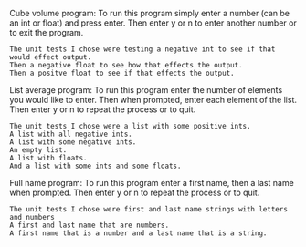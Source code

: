 Cube volume program:
	To run this program simply enter a number (can  be an int or float) and press enter.
	Then enter y or n to enter another number or to exit the program.

	The unit tests I chose were testing a negative int to see if that would effect output.
	Then a negative float to see how that effects the output.
	Then a positve float to see if that effects the output.

List average program:
	To run this program enter the number of elements you would like to enter.
	Then when prompted, enter each element of the list.
	Then enter y or n to repeat the process or to quit.

	The unit tests I chose were a list with some positive ints.
	A list with all negative ints.
	A list with some negative ints.
	An empty list.
	A list with floats.
	And a list with some ints and some floats.

Full name program:
	To run this program enter a first name, then a last name when prompted.
	Then enter y or n to repeat the process or to quit.

	The unit tests I chose were first and last name strings with letters and numbers
	A first and last name that are numbers.
	A first name that is a number and a last name that is a string.
